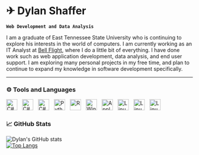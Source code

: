 # ✈ Dylan Shaffer

**`Web Development and Data Analysis`**

I am a graduate of East Tennessee State University who is continuing to explore his interests in the world of computers. I am currently working as an IT Analyst at [Bell Flight](https://www.bellflight.com/), where I do a little bit of everything. I have done work such as web application development, data analysis, and end user support. I am exploring many personal projects in my free time, and plan to continue to expand my knowledge in software development specifically.

---

### ⚙ Tools and Languages

<img align="left" alt="C#" width="30px" style="padding-right:10px;" src="https://cdn.jsdelivr.net/gh/devicons/devicon/icons/csharp/csharp-original.svg" />
<img align="left" alt="C#" width="30px" style="padding-right:10px;" src="https://cdn.jsdelivr.net/gh/devicons/devicon@latest/icons/html5/html5-original-wordmark.svg" />
<img align="left" alt="C#" width="30px" style="padding-right:10px;" src="https://cdn.jsdelivr.net/gh/devicons/devicon@latest/icons/javascript/javascript-original.svg" />
<img align="left" alt="Python" width="30px" style="padding-right:10px;" src="https://cdn.jsdelivr.net/gh/devicons/devicon/icons/python/python-original.svg" />
<img align="left" alt="R" width="30px" style="padding-right:10px;" src="https://cdn.jsdelivr.net/gh/devicons/devicon/icons/r/r-original.svg" />
<img align="left" alt="Windows" width="30px" style="padding-right:10px;" src="https://cdn.jsdelivr.net/gh/devicons/devicon/icons/windows8/windows8-original.svg" />
<img align="left" alt="Apple" width="30px" style="padding-right:10px;" src="https://cdn.jsdelivr.net/gh/devicons/devicon/icons/apple/apple-original.svg" />
<img align="left" alt="Linux" width="30px" style="padding-right:10px;" src="https://cdn.jsdelivr.net/gh/devicons/devicon/icons/linux/linux-original.svg" />
<img align="left" alt="Linux" width="30px" style="padding-right:10px;" src="https://cdn.jsdelivr.net/gh/devicons/devicon@latest/icons/digitalocean/digitalocean-original-wordmark.svg" />
<img align="left" alt="Linux" width="30px" style="padding-right:10px;" src="https://cdn.jsdelivr.net/gh/devicons/devicon@latest/icons/nginx/nginx-original.svg" />
<br />

#

### 📈 GitHub Stats

![Dylan's GitHub stats](https://github-readme-stats.vercel.app/api?username=SS-Dylan&show_icons=true&theme=codeSTACKr)
<br />
[![Top Langs](https://github-readme-stats.vercel.app/api/top-langs/?username=SS-Dylan&layout=compact&theme=codeSTACKr&hide=scss)](https://github.com/anuraghazra/github-readme-stats)
